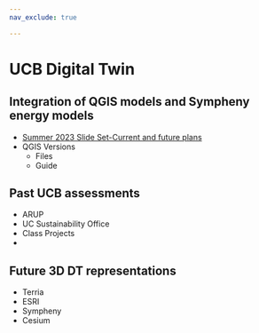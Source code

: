 ```yaml
---
nav_exclude: true

---
```

# UCB Digital Twin

## Integration of QGIS models and Sympheny energy models
- [Summer 2023 Slide Set-Current and future plans](https://docs.google.com/presentation/d/193zVHcZdCCnJp2MxLKuCPW9lqlPF5LwO/edit#slide=id.p1)
- QGIS Versions
    - Files  
    - Guide   
## Past UCB assessments
- ARUP
- UC Sustainability Office
- Class Projects
- 
## Future 3D DT representations
- Terria
- ESRI
- Sympheny
- Cesium

